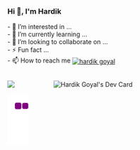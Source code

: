 <h3>Hi 👋, I'm Hardik</h3>
- 👀 I’m interested in ...<br>
- 🌱 I’m currently learning ...<br>
- 💞️ I’m looking to collaborate on ...<br>
- ⚡ Fun fact ...<br>
- 📫 How to reach me 
<a href="https://www.linkedin.com/in/hardik-goyal-2611nov02/" target="blank"><img align="center" src="https://raw.githubusercontent.com/rahuldkjain/github-profile-readme-generator/master/src/images/icons/Social/linked-in-alt.svg" alt="hardik goyal" height="30" width="40" /></a><br><br>

<a href="https://app.daily.dev/hardikgoyal"><img align="right" src="https://github.com/Hardik2611/Hardik2611/blob/devcard.svg" width="400" alt="Hardik Goyal's Dev Card"/></a>

<img src="https://github-readme-stats.vercel.app/api?username=Hardik2611&show_icons=true&theme=dark">
<!-- [![Hardik's GitHub stats](https://github-readme-stats.vercel.app/api?username=Hardik2611&show_icons=true&theme=dark)](https://github.com/Hardik2611/github-readme-stats)
--->

![snake gif](https://github.com/Hardik2611/Hardik2611/blob/output/github-contribution-grid-snake.gif)


<!---
Hardik2611/Hardik2611 is a ✨ special ✨ repository because its `README.md` (this file) appears on your GitHub profile.
You can click the Preview link to take a look at your changes.
--->
